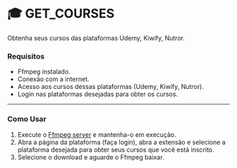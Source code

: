 # 🎓 GET_COURSES

Obtenha seus cursos das plataformas Udemy, Kiwify, Nutror.

### Requisitos
- Ffmpeg instalado.
- Conexão com a internet.
- Acesso aos cursos dessas plataformas (Udemy, Kiwify, Nutror).
- Login nas plataformas desejadas para obter os cursos.

<hr>

### Como Usar
1. Execute o [Ffmpeg server](https://github.com/PauloCesar0073/GET_COURSES/tree/main/server) e mantenha-o em execução.
2. Abra a página da plataforma (faça login), abra a extensão e selecione a plataforma desejada para obter seus cursos que você está inscrito.
3. Selecione o download e aguarde o Ffmpeg baixar.





